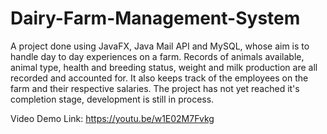 # Dairy-Farm-Management-System
A project done using JavaFX, Java Mail API and MySQL, whose aim is to handle day to day experiences on a farm.
Records of animals available, animal type, health and breeding status, weight and milk production are all recorded 
and accounted for. It also keeps track of the employees on the farm and their respective salaries. 
The project has not yet reached it's completion stage, development is still in process. 

Video Demo Link: https://youtu.be/w1E02M7Fvkg
